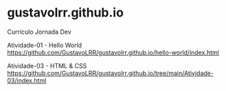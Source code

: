 # gustavolrr.github.io
Currículo Jornada Dev

Atividade-01 - Hello World
https://github.com/GustavoLRR/gustavolrr.github.io/hello-world/index.html

Atividade-03 - HTML & CSS
https://github.com/GustavoLRR/gustavolrr.github.io/tree/main/Atividade-03/index.html
